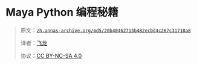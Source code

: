 # Maya Python 编程秘籍

> 原文：[`zh.annas-archive.org/md5/20b40462713b482ecbd4c267c31718a8`](https://zh.annas-archive.org/md5/20b40462713b482ecbd4c267c31718a8)
> 
> 译者：[飞龙](https://github.com/wizardforcel)
> 
> 协议：[CC BY-NC-SA 4.0](http://creativecommons.org/licenses/by-nc-sa/4.0/)
